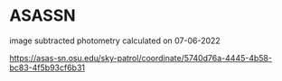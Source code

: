 # ASASSN

image subtracted photometry calculated on 07-06-2022

https://asas-sn.osu.edu/sky-patrol/coordinate/5740d76a-4445-4b58-bc83-4f5b93cf6b31



